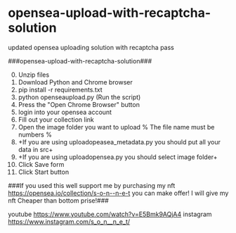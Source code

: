 # opensea-upload-with-recaptcha-solution
updated opensea uploading solution with recaptcha pass 

###opensea-upload-with-recaptcha-solution###

0. Unzip files
1. Download Python and Chrome browser 
2. pip install -r requirements.txt
3. python openseaupload.py (Run the script)
4. Press the "Open Chrome Browser" button
5. login into your opensea account
6. Fill out your collection link
7. Open the image folder you want to upload % The file name must be numbers % 
8. +If you are using uploadopeasea_metadata.py you should put all your data in src+
9. +If you are using uploadopensea.py you should select image folder+
10. Click Save form
11. Click Start button

###If you used this well support me by purchasing my nft 
https://opensea.io/collection/s-o-n--n-e-t you can make offer! I will give my nft Cheaper than bottom prise!###

youtube https://www.youtube.com/watch?v=E5Bmk9AQjA4
instagram https://www.instagram.com/s_o_n__n_e_t/
